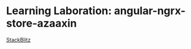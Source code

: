 # Learning Laboration: angular-ngrx-store-azaaxin

[StackBlitz](https://stackblitz.com/edit/angular-ngrx-store-azaaxin)
